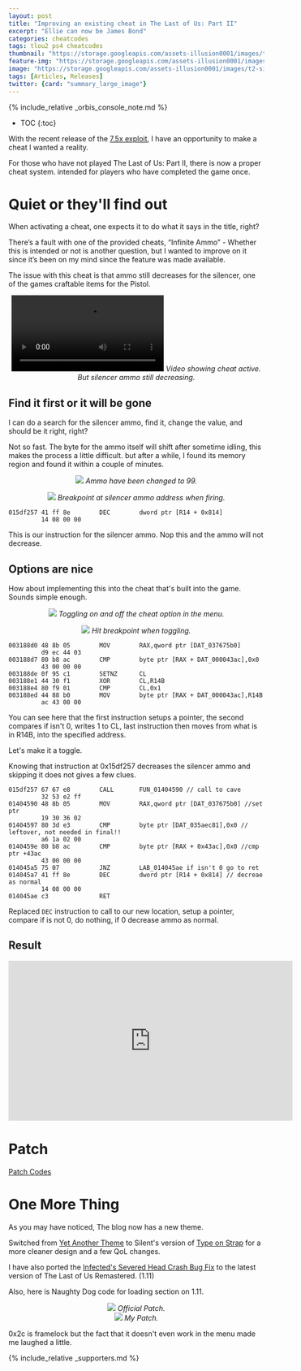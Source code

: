```yaml
---
layout: post
title: "Improving an existing cheat in The Last of Us: Part II"
excerpt: "Ellie can now be James Bond"
categories: cheatcodes
tags: tlou2 ps4 cheatcodes
thumbnail: "https://storage.googleapis.com/assets-illusion0001/images/t2-silencer-cheat/banner2.png"
feature-img: "https://storage.googleapis.com/assets-illusion0001/images/t2-silencer-cheat/banner2.png"
image: "https://storage.googleapis.com/assets-illusion0001/images/t2-silencer-cheat/preview.png"
tags: [Articles, Releases]
twitter: {card: "summary_large_image"}
---
```


{% include_relative _orbis_console_note.md %}

* TOC
{:toc}

With the recent release of the [7.5x exploit](https://wololo.net/2021/03/17/ps4-7-55-jailbreak-sleirsgoevy-releases-updated-version/), I have an opportunity to make a cheat I wanted a reality.

For those who have not played The Last of Us: Part II, there is now a proper cheat system. intended for players who have completed the game once.

# Quiet or they'll find out

When activating a cheat, one expects it to do what it says in the title, right?

There’s a fault with one of the provided cheats, “Infinite Ammo” - Whether this is intended or not is another question, but I wanted to improve on it since it’s been on my mind since the feature was made available.

The issue with this cheat is that ammo still decreases for the silencer, one of the games craftable items for the Pistol.

<div align="center" class="video-container">
<video controls >
  <source src="https://storage.googleapis.com/assets-illusion0001/images/t2-silencer-cheat/t2-inf-ammo-demo.mp4" type="video/mp4">
</video>
<em>Video showing cheat active. But silencer ammo still decreasing.</em>
</div>

## Find it first or it will be gone

I can do a search for the silencer ammo, find it, change the value, and should be it right, right?

Not so fast. The byte for the ammo itself will shift after sometime idling, this makes the process a little difficult. but after a while, I found its memory region and found it within a couple of minutes.

<p align="center">
<img src="https://storage.googleapis.com/assets-illusion0001/images/t2-silencer-cheat/ps4ch-list.png">
<em>Ammo have been changed to 99.</em>
</p>

<p align="center">
<img src="https://storage.googleapis.com/assets-illusion0001/images/t2-silencer-cheat/ps4r-bp.png">
<em>Breakpoint at silencer ammo address when firing.</em>
</p>

```
015df257 41 ff 8e        DEC        dword ptr [R14 + 0x814]
         14 08 00 00
```

This is our instruction for the silencer ammo. Nop this and the ammo will not decrease.

## Options are nice

How about implementing this into the cheat that's built into the game. Sounds simple enough.

<p align="center">
<img src="https://storage.googleapis.com/assets-illusion0001/images/t2-silencer-cheat/ps4ch-list2.png">
<em>Toggling on and off the cheat option in the menu.</em>
</p>

<p align="center">
<img src="https://storage.googleapis.com/assets-illusion0001/images/t2-silencer-cheat/ps4r-bp2.png">
<em>Hit breakpoint when toggling.</em>
</p>

```
003188d0 48 8b 05        MOV        RAX,qword ptr [DAT_037675b0]
         d9 ec 44 03
003188d7 80 b8 ac        CMP        byte ptr [RAX + DAT_000043ac],0x0
         43 00 00 00
003188de 0f 95 c1        SETNZ      CL
003188e1 44 30 f1        XOR        CL,R14B
003188e4 80 f9 01        CMP        CL,0x1
003188ed 44 88 b0        MOV        byte ptr [RAX + DAT_000043ac],R14B
         ac 43 00 00
```

You can see here that the first instruction setups a pointer, the second compares if isn't 0, writes 1 to CL, last instruction then moves from what is in R14B, into the specified address.

Let's make it a toggle.

Knowing that instruction at 0x15df257 decreases the silencer ammo and skipping it does not gives a few clues.

```
015df257 67 67 e8        CALL       FUN_01404590 // call to cave
         32 53 e2 ff
01404590 48 8b 05        MOV        RAX,qword ptr [DAT_037675b0] //set ptr
         19 30 36 02
01404597 80 3d e3        CMP        byte ptr [DAT_035aec81],0x0 // leftover, not needed in final!!
         a6 1a 02 00
0140459e 80 b8 ac        CMP        byte ptr [RAX + 0x43ac],0x0 //cmp ptr +43ac
         43 00 00 00
014045a5 75 07           JNZ        LAB_014045ae if isn't 0 go to ret
014045a7 41 ff 8e        DEC        dword ptr [R14 + 0x814] // decreae as normal
         14 08 00 00
014045ae c3              RET
```

Replaced `DEC` instruction to call to our new location, setup a pointer, compare if is not 0, do nothing, if 0 decrease ammo as normal.

## Result

<div align="center" class="video-container">
<iframe width="560" height="315" src="https://www.youtube.com/embed/ZRg-gr79vp8" frameborder="0" allow="accelerometer; autoplay; clipboard-write; encrypted-media; gyroscope; picture-in-picture" allowfullscreen></iframe>
</div>

# Patch

<a href="https://github.com/illusion0001/illusion0001.github.io/blob/main/_patches/tlou2.md#improved-inf-ammo" class="button" role="button"><i class='fas fa-download'></i> Patch Codes</a>

# One More Thing

As you may have noticed, The blog now has a new theme.

Switched from [Yet Another Theme](https://github.com/jeffreytse/jekyll-theme-yat) to Silent's version of [Type on Strap](https://github.com/Sylhare/Type-on-Strap) for a more cleaner design and a few QoL changes.

I have also ported the [Infected's Severed Head Crash Bug Fix](https://github.com/illusion0001/illusion0001.github.io/blob/main/_patches/tlou1.md#infecteds-severed-head-crash-bug-fix) to the latest version of The Last of Us Remastered. (1.11)

Also, here is Naughty Dog code for loading section on 1.11.

<div align="center">
<img src="https://storage.googleapis.com/assets-illusion0001/images/t2-silencer-cheat/t1-111-load0.png">
<em>Official Patch.</em>
</div>

<div align="center">
<img src="https://storage.googleapis.com/assets-illusion0001/images/t2-silencer-cheat/t1-110-load.png">
<em>My Patch.</em>
</div>

0x2c is framelock but the fact that it doesn't even work in the menu made me laughed a little.

{% include_relative _supporters.md %}
